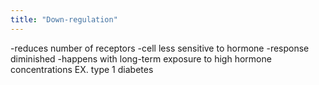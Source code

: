 ```yaml
---
title: "Down-regulation"
---
```

-reduces number of receptors
-cell less sensitive to hormone
-response diminished
-happens with long-term exposure to high hormone concentrations
EX. type 1 diabetes

